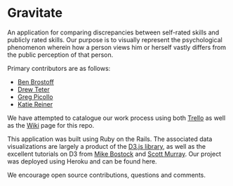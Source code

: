 Gravitate
==================

An application for comparing discrepancies between self-rated skills and publicly rated skills. Our purpose is to visually represent the psychological phenomenon wherein how a person views him or herself vastly differs from the public perception of that person. 

Primary contributors are as follows:

* [Ben Brostoff](https://github.com/BenBrostoff)
* [Drew Teter](https://github.com/mdrewt)
* [Greg Picollo](https://github.com/scoin) 
* [Katie Reiner](https://github.com/katiereiner)

We have attempted to catalogue our work process using both [Trello](https://trello.com/b/duJtlW7A/grav) as well as the [Wiki](https://github.com/woodchucks-2014/gravitational-force/wiki) page for this repo.

This application was built using Ruby on the Rails. The associated data visualizations are largely a product of the [D3.js library](http://d3js.org/), as well as the excellent tutorials on D3 from [Mike Bostock](http://bost.ocks.org/mike/) and [Scott Murray](http://alignedleft.com/). Our project was deployed using Heroku and can be found here.  

We encourage open source contributions, questions and comments. 




